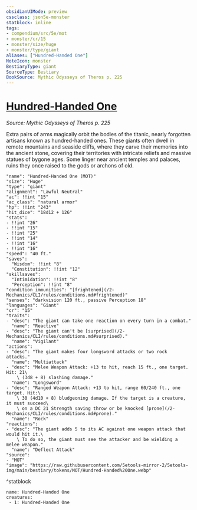```yaml
---
obsidianUIMode: preview
cssclass: json5e-monster
statblock: inline
tags:
- compendium/src/5e/mot
- monster/cr/15
- monster/size/huge
- monster/type/giant
aliases: ["Hundred-Handed One"]
NoteIcon: monster
BestiaryType: giant
SourceType: Bestiary
BookSource: Mythic Odysseys of Theros p. 225
---
```

# [Hundred-Handed One](2-Mechanics\CLI\bestiary\giant/hundred-handed-one-mot.md)
*Source: Mythic Odysseys of Theros p. 225*  

Extra pairs of arms magically orbit the bodies of the titanic, nearly forgotten artisans known as hundred-handed ones. These giants often dwell in remote mountains and seaside cliffs, where they carve their memories into the ancient stone, covering their territories with intricate reliefs and massive statues of bygone ages. Some linger near ancient temples and palaces, ruins they once raised to the gods or archons of old.

```statblock
"name": "Hundred-Handed One (MOT)"
"size": "Huge"
"type": "giant"
"alignment": "Lawful Neutral"
"ac": !!int "15"
"ac_class": "natural armor"
"hp": !!int "243"
"hit_dice": "18d12 + 126"
"stats":
- !!int "26"
- !!int "15"
- !!int "25"
- !!int "14"
- !!int "16"
- !!int "16"
"speed": "40 ft."
"saves":
  "Wisdom": !!int "8"
  "Constitution": !!int "12"
"skillsaves":
  "Intimidation": !!int "8"
  "Perception": !!int "8"
"condition_immunities": "[frightened](/2-Mechanics/CLI/rules/conditions.md#frightened)"
"senses": "darkvision 120 ft., passive Perception 18"
"languages": "Giant"
"cr": "15"
"traits":
- "desc": "The giant can take one reaction on every turn in a combat."
  "name": "Reactive"
- "desc": "The giant can't be [surprised](/2-Mechanics/CLI/rules/conditions.md#surprised)."
  "name": "Vigilant"
"actions":
- "desc": "The giant makes four longsword attacks or two rock attacks."
  "name": "Multiattack"
- "desc": "Melee Weapon Attack: +13 to hit, reach 15 ft., one target. Hit: 21\
    \ (3d8 + 8) slashing damage."
  "name": "Longsword"
- "desc": "Ranged Weapon Attack: +13 to hit, range 60/240 ft., one target. Hit:\
    \ 30 (4d10 + 8) bludgeoning damage. If the target is a creature, it must succeed\
    \ on a DC 21 Strength saving throw or be knocked [prone](/2-Mechanics/CLI/rules/conditions.md#prone)."
  "name": "Rock"
"reactions":
- "desc": "The giant adds 5 to its AC against one weapon attack that would hit it.\
    \ To do so, the giant must see the attacker and be wielding a melee weapon."
  "name": "Deflect Attack"
"source":
- "MOT"
"image": "https://raw.githubusercontent.com/5etools-mirror-2/5etools-img/main/bestiary/tokens/MOT/Hundred-Handed%20One.webp"
```
^statblock

```encounter-table
name: Hundred-Handed One
creatures:
 - 1: Hundred-Handed One
```